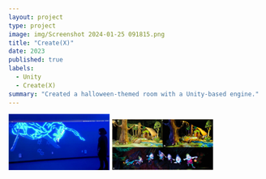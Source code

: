 ```yaml
---
layout: project
type: project
image: img/Screenshot 2024-01-25 091815.png
title: "Create(X)"
date: 2023
published: true
labels:
  - Unity
  - Create(X)
summary: "Created a halloween-themed room with a Unity-based engine."
---
```


<div class="text-center p-4">
  <img width="200px" src="../img/Screenshot 2024-01-25 091536.png" class="img-thumbnail" >
  <img width="200px" src="../img/Create(x) program.png" class="img-thumbnail" >
</div>
